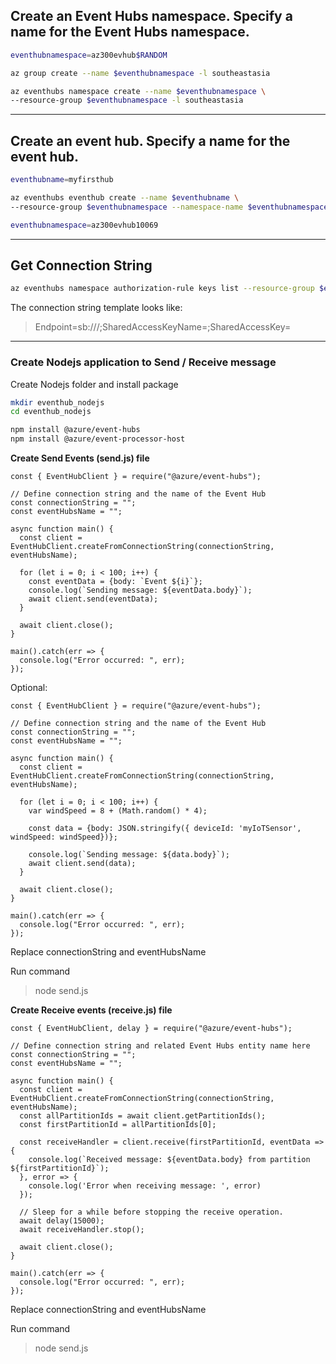 
## Create an Event Hubs namespace. Specify a name for the Event Hubs namespace.

```bash
eventhubnamespace=az300evhub$RANDOM

az group create --name $eventhubnamespace -l southeastasia

az eventhubs namespace create --name $eventhubnamespace \ 
--resource-group $eventhubnamespace -l southeastasia

```

--- 

## Create an event hub. Specify a name for the event hub. 

```bash
eventhubname=myfirsthub

az eventhubs eventhub create --name $eventhubname \
--resource-group $eventhubnamespace --namespace-name $eventhubnamespace

eventhubnamespace=az300evhub10069

```

---

## Get Connection String

```bash
az eventhubs namespace authorization-rule keys list --resource-group $eventhubnamespace --namespace-name $eventhubnamespace --name RootManageSharedAccessKey

```

The connection string template looks like:
>Endpoint=sb://<FQDN>/;SharedAccessKeyName=<KeyName>;SharedAccessKey=<KeyValue>

---

### Create Nodejs application to Send / Receive message

Create Nodejs folder and install package

```bash
mkdir eventhub_nodejs
cd eventhub_nodejs

npm install @azure/event-hubs
npm install @azure/event-processor-host

```

__Create Send Events (send.js) file__

```nodejs
const { EventHubClient } = require("@azure/event-hubs");

// Define connection string and the name of the Event Hub
const connectionString = "";
const eventHubsName = "";

async function main() {
  const client = EventHubClient.createFromConnectionString(connectionString, eventHubsName);

  for (let i = 0; i < 100; i++) {
    const eventData = {body: `Event ${i}`};
    console.log(`Sending message: ${eventData.body}`);
    await client.send(eventData);
  }

  await client.close();
}

main().catch(err => {
  console.log("Error occurred: ", err);
});
```

Optional:
```nodejs
const { EventHubClient } = require("@azure/event-hubs");

// Define connection string and the name of the Event Hub
const connectionString = "";
const eventHubsName = "";

async function main() {
  const client = EventHubClient.createFromConnectionString(connectionString, eventHubsName);

  for (let i = 0; i < 100; i++) {
    var windSpeed = 8 + (Math.random() * 4);
    
    const data = {body: JSON.stringify({ deviceId: 'myIoTSensor', windSpeed: windSpeed})};
    
    console.log(`Sending message: ${data.body}`);
    await client.send(data);
  }

  await client.close();
}

main().catch(err => {
  console.log("Error occurred: ", err);
});

```

Replace connectionString and eventHubsName

Run command
>node send.js


__Create Receive events (receive.js) file__
```nodejs
const { EventHubClient, delay } = require("@azure/event-hubs");

// Define connection string and related Event Hubs entity name here
const connectionString = "";
const eventHubsName = "";

async function main() {
  const client = EventHubClient.createFromConnectionString(connectionString, eventHubsName);
  const allPartitionIds = await client.getPartitionIds();
  const firstPartitionId = allPartitionIds[0];

  const receiveHandler = client.receive(firstPartitionId, eventData => {
    console.log(`Received message: ${eventData.body} from partition ${firstPartitionId}`);
  }, error => {
    console.log('Error when receiving message: ', error)
  });

  // Sleep for a while before stopping the receive operation.
  await delay(15000);
  await receiveHandler.stop();

  await client.close();
}

main().catch(err => {
  console.log("Error occurred: ", err);
});
```
Replace connectionString and eventHubsName

Run command
>node send.js

